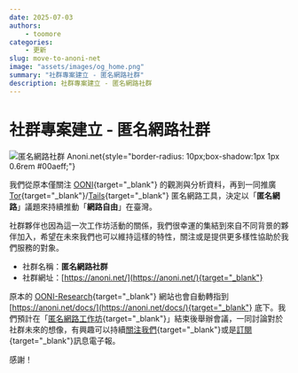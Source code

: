```yaml
---
date: 2025-07-03
authors:
    - toomore
categories:
    - 更新
slug: move-to-anoni-net
image: "assets/images/og_home.png"
summary: "社群專案建立 - 匿名網路社群"
description: 社群專案建立 - 匿名網路社群
---
```


# 社群專案建立 - 匿名網路社群

![匿名網路社群 Anoni.net](https://images.anoni.net/og_home.png){style="border-radius: 10px;box-shadow:1px 1px 0.6rem #00aeff;"}

我們從原本僅關注 [OONI](../../what-is-ooni.md){target="_blank"} 的觀測與分析資料，再到一同推廣 [Tor](../../what-is-tor.md){target="_blank"}/[Tails](../../what-is-tails.md){target="_blank"} 匿名網路工具，決定以「**匿名網路**」議題來持續推動「**網路自由**」在臺灣。

社群夥伴也因為這一次工作坊活動的關係，我們很幸運的集結到來自不同背景的夥伴加入，希望在未來我們也可以維持這樣的特性，關注或是提供更多樣性協助於我們服務的對象。

- 社群名稱：**匿名網路社群**
- 社群網址：[https://anoni.net/](https://anoni.net/){target="_blank"}

原本的 [OONI-Research](https://ooni-research.ocf.tw/){target="_blank"} 網站也會自動轉指到 [https://anoni.net/docs/](https://anoni.net/docs/){target="_blank"} 底下。我們預計在「[匿名網路工作坊](../../event-workshop-2025.md){target="_blank"}」結束後舉辦會議，一同討論對於社群未來的想像，有興趣可以持續[關注我們](../../contact.md){target="_blank"}或是[訂閱](https://form.anoni.net/s/cmc9ceju1000dlj017fiathzq){target="_blank"}訊息電子報。

感謝！
